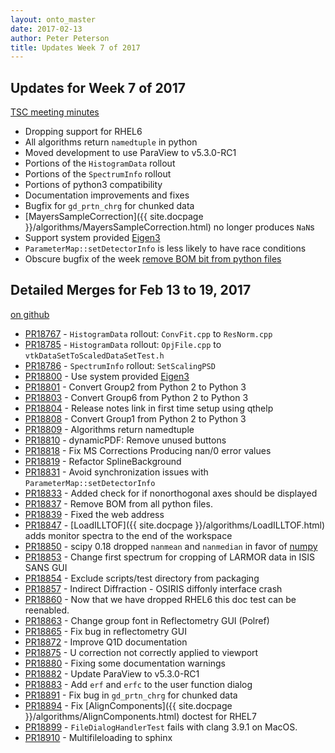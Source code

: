 ```yaml
---
layout: onto_master
date: 2017-02-13
author: Peter Peterson
title: Updates Week 7 of 2017
---
```

Updates for Week 7 of 2017
--------------------------

[TSC meeting minutes](https://github.com/mantidproject/documents/blob/master/Project-Management/TechnicalSteeringCommittee/meetings/2017/TSC-meeting-2017-02-14.md)

* Dropping support for RHEL6
* All algorithms return `namedtuple` in python
* Moved development to use ParaView to v5.3.0-RC1
* Portions of the `HistogramData` rollout
* Portions of the `SpectrumInfo` rollout
* Portions of python3 compatibility
* Documentation improvements and fixes
* Bugfix for `gd_prtn_chrg` for chunked data
* [MayersSampleCorrection]({{ site.docpage }}/algorithms/MayersSampleCorrection.html) no longer produces `NaN`s
* Support system provided [Eigen3](http://eigen.tuxfamily.org)
* `ParameterMap::setDetectorInfo` is less likely to have race conditions
* Obscure bugfix of the week [remove BOM bit from python files](https://github.com/mantidproject/mantid/pull/18837)

Detailed Merges for Feb 13 to 19, 2017
--------------------------------------
[on github](https://github.com/mantidproject/mantid/pulls?q=is%3Apr+merged%3A2017-02-14..2017-02-19)

* [PR18767](https://github.com/mantidproject/mantid/pull/18767) - `HistogramData` rollout: `ConvFit.cpp` to `ResNorm.cpp`
* [PR18785](https://github.com/mantidproject/mantid/pull/18785) - `HistogramData` rollout: `OpjFile.cpp` to `vtkDataSetToScaledDataSetTest.h`
* [PR18786](https://github.com/mantidproject/mantid/pull/18786) - `SpectrumInfo` rollout: `SetScalingPSD`
* [PR18800](https://github.com/mantidproject/mantid/pull/18800) - Use system provided [Eigen3](http://eigen.tuxfamily.org)
* [PR18801](https://github.com/mantidproject/mantid/pull/18801) - Convert Group2 from Python 2 to Python 3
* [PR18803](https://github.com/mantidproject/mantid/pull/18803) - Convert Group6 from Python 2 to Python 3
* [PR18804](https://github.com/mantidproject/mantid/pull/18804) - Release notes link in first time setup using qthelp
* [PR18808](https://github.com/mantidproject/mantid/pull/18808) - Convert Group1 from Python 2 to Python 3
* [PR18809](https://github.com/mantidproject/mantid/pull/18809) - Algorithms return namedtuple
* [PR18810](https://github.com/mantidproject/mantid/pull/18810) - dynamicPDF: Remove unused buttons
* [PR18818](https://github.com/mantidproject/mantid/pull/18818) - Fix MS Corrections Producing nan/0 error values
* [PR18819](https://github.com/mantidproject/mantid/pull/18819) - Refactor SplineBackground
* [PR18831](https://github.com/mantidproject/mantid/pull/18831) - Avoid synchronization issues with `ParameterMap::setDetectorInfo`
* [PR18833](https://github.com/mantidproject/mantid/pull/18833) - Added check for if nonorthogonal axes should be displayed
* [PR18837](https://github.com/mantidproject/mantid/pull/18837) - Remove BOM from all python files.
* [PR18839](https://github.com/mantidproject/mantid/pull/18839) - Fixed the web address
* [PR18847](https://github.com/mantidproject/mantid/pull/18847) - [LoadILLTOF]({{ site.docpage }}/algorithms/LoadILLTOF.html) adds monitor spectra to the end of the workspace
* [PR18850](https://github.com/mantidproject/mantid/pull/18850) - scipy 0.18 dropped `nanmean` and `nanmedian` in favor of [numpy](http://www.numpy.org/)
* [PR18853](https://github.com/mantidproject/mantid/pull/18853) - Change first spectrum for cropping of LARMOR data in ISIS SANS GUI
* [PR18854](https://github.com/mantidproject/mantid/pull/18854) - Exclude scripts/test directory from packaging
* [PR18857](https://github.com/mantidproject/mantid/pull/18857) - Indirect Diffraction - OSIRIS diffonly interface crash
* [PR18860](https://github.com/mantidproject/mantid/pull/18860) - Now that we have dropped RHEL6 this doc test can be reenabled.
* [PR18863](https://github.com/mantidproject/mantid/pull/18863) - Change group font in Reflectometry GUI (Polref)
* [PR18865](https://github.com/mantidproject/mantid/pull/18865) - Fix bug in reflectometry GUI
* [PR18872](https://github.com/mantidproject/mantid/pull/18872) - Improve Q1D documentation
* [PR18875](https://github.com/mantidproject/mantid/pull/18875) - U correction not correctly applied to viewport
* [PR18880](https://github.com/mantidproject/mantid/pull/18880) - Fixing some documentation warnings
* [PR18882](https://github.com/mantidproject/mantid/pull/18882) - Update ParaView to v5.3.0-RC1
* [PR18883](https://github.com/mantidproject/mantid/pull/18883) - Add `erf` and `erfc` to the user function dialog
* [PR18891](https://github.com/mantidproject/mantid/pull/18891) - Fix bug in `gd_prtn_chrg` for chunked data
* [PR18894](https://github.com/mantidproject/mantid/pull/18894) - Fix [AlignComponents]({{ site.docpage }}/algorithms/AlignComponents.html) doctest for RHEL7
* [PR18899](https://github.com/mantidproject/mantid/pull/18899) - `FileDialogHandlerTest` fails with clang 3.9.1 on MacOS.
* [PR18910](https://github.com/mantidproject/mantid/pull/18910) - Multifileloading to sphinx
